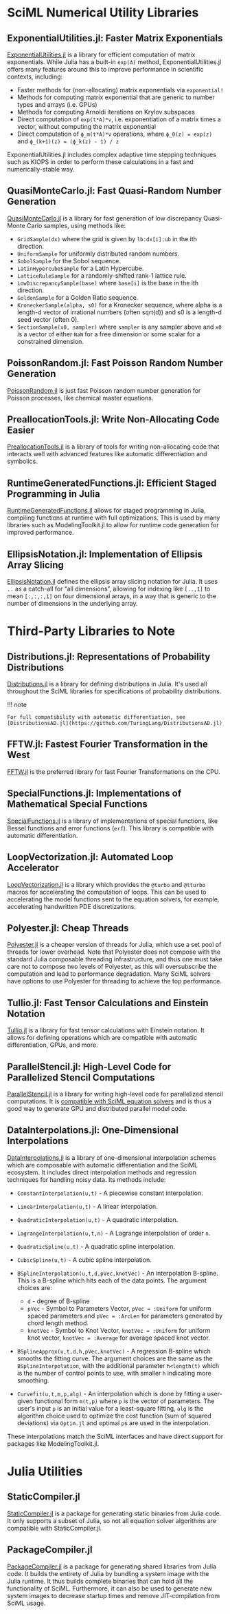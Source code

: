 # SciML Numerical Utility Libraries

## ExponentialUtilities.jl: Faster Matrix Exponentials

[ExponentialUtilities.jl](https://github.com/SciML/ExponentialUtilities.jl) is a library for efficient computation
of matrix exponentials. While Julia has a built-in `exp(A)` method, ExponentialUtilities.jl offers many features
around this to improve performance in scientific contexts, including:

  - Faster methods for (non-allocating) matrix exponentials via `exponential!`
  - Methods for computing matrix exponential that are generic to number types and arrays (i.e. GPUs)
  - Methods for computing Arnoldi iterations on Krylov subspaces
  - Direct computation of `exp(t*A)*v`, i.e. exponentiation of a matrix times a vector, without computing the matrix exponential
  - Direct computation of `ϕ_m(t*A)*v` operations, where `ϕ_0(z) = exp(z)` and `ϕ_(k+1)(z) = (ϕ_k(z) - 1) / z`

ExponentialUtilities.jl includes complex adaptive time stepping techniques such as KIOPS in order to perform these
calculations in a fast and numerically-stable way.

## QuasiMonteCarlo.jl: Fast Quasi-Random Number Generation

[QuasiMonteCarlo.jl](https://github.com/SciML/QuasiMonteCarlo.jl) is a library for fast generation of
low discrepancy Quasi-Monte Carlo samples, using methods like:

  - `GridSample(dx)` where the grid is given by `lb:dx[i]:ub` in the ith direction.
  - `UniformSample` for uniformly distributed random numbers.
  - `SobolSample` for the Sobol sequence.
  - `LatinHypercubeSample` for a Latin Hypercube.
  - `LatticeRuleSample` for a randomly-shifted rank-1 lattice rule.
  - `LowDiscrepancySample(base)` where `base[i]` is the base in the ith direction.
  - `GoldenSample` for a Golden Ratio sequence.
  - `KroneckerSample(alpha, s0)` for a Kronecker sequence, where alpha is a length-d vector of irrational numbers (often sqrt(d)) and s0 is a length-d seed vector (often 0).
  - `SectionSample(x0, sampler)` where `sampler` is any sampler above and `x0` is a vector of either `NaN` for a free dimension or some scalar for a constrained dimension.

## PoissonRandom.jl: Fast Poisson Random Number Generation

[PoissonRandom.jl](https://github.com/SciML/PoissonRandom.jl) is just fast Poisson random number generation
for Poisson processes, like chemical master equations.

## PreallocationTools.jl: Write Non-Allocating Code Easier

[PreallocationTools.jl](https://github.com/SciML/PreallocationTools.jl) is a library of tools for writing
non-allocating code that interacts well with advanced features like automatic differentiation and symbolics.

## RuntimeGeneratedFunctions.jl: Efficient Staged Programming in Julia

[RuntimeGeneratedFunctions.jl](https://github.com/SciML/RuntimeGeneratedFunctions.jl) allows for staged
programming in Julia, compiling functions at runtime with full optimizations. This is used by many libraries
such as ModelingToolkit.jl to allow for runtime code generation for improved performance.

## EllipsisNotation.jl: Implementation of Ellipsis Array Slicing

[EllipsisNotation.jl](https://github.com/SciML/EllipsisNotation.jl) defines the ellipsis
array slicing notation for Julia. It uses `..` as a catch-all for “all dimensions”, allowing for indexing
like `[..,1]` to mean `[:,:,:,1]` on four dimensional arrays, in a way that is generic to the number
of dimensions in the underlying array.

# Third-Party Libraries to Note

## Distributions.jl: Representations of Probability Distributions

[Distributions.jl](https://github.com/JuliaStats/Distributions.jl) is a library for defining distributions
in Julia. It's used all throughout the SciML libraries for specifications of probability distributions.

!!! note
    
    For full compatibility with automatic differentiation, see
    [DistributionsAD.jl](https://github.com/TuringLang/DistributionsAD.jl)

## FFTW.jl: Fastest Fourier Transformation in the West

[FFTW.jl](https://github.com/JuliaMath/FFTW.jl) is the preferred library for fast Fourier
Transformations on the CPU.

## SpecialFunctions.jl: Implementations of Mathematical Special Functions

[SpecialFunctions.jl](https://github.com/JuliaMath/SpecialFunctions.jl) is a library of
implementations of special functions, like Bessel functions and error functions (`erf`).
This library is compatible with automatic differentiation.

## LoopVectorization.jl: Automated Loop Accelerator

[LoopVectorization.jl](https://github.com/JuliaSIMD/LoopVectorization.jl) is a library which
provides the `@turbo` and `@tturbo` macros for accelerating the computation of loops. This
can be used to accelerating the model functions sent to the equation solvers, for example,
accelerating handwritten PDE discretizations.

## Polyester.jl: Cheap Threads

[Polyester.jl](https://github.com/JuliaSIMD/Polyester.jl) is a cheaper version of threads for
Julia, which use a set pool of threads for lower overhead. Note that Polyester does not
compose with the standard Julia composable threading infrastructure, and thus one must take
care not to compose two levels of Polyester, as this will oversubscribe the computation and
lead to performance degradation. Many SciML solvers have options to use Polyester for
threading to achieve the top performance.

## Tullio.jl: Fast Tensor Calculations and Einstein Notation

[Tullio.jl](https://github.com/mcabbott/Tullio.jl) is a library for fast tensor calculations
with Einstein notation. It allows for defining operations which are compatible with
automatic differentiation, GPUs, and more.

## ParallelStencil.jl: High-Level Code for Parallelized Stencil Computations

[ParallelStencil.jl](https://github.com/omlins/ParallelStencil.jl) is a library for writing
high-level code for parallelized stencil computations. It is
[compatible with SciML equation solvers](https://github.com/omlins/ParallelStencil.jl/issues/29)
and is thus a good way to generate GPU and distributed parallel model code.

## DataInterpolations.jl: One-Dimensional Interpolations

[DataInterpolations.jl](https://docs.sciml.ai/DataInterpolations/) is a library of one-dimensional interpolation
schemes which are composable with automatic differentiation and the SciML ecosystem. It includes direct interpolation
methods and regression techniques for handling noisy data. Its methods include:

  - `ConstantInterpolation(u,t)` - A piecewise constant interpolation.

  - `LinearInterpolation(u,t)` - A linear interpolation.
  - `QuadraticInterpolation(u,t)` - A quadratic interpolation.
  - `LagrangeInterpolation(u,t,n)` - A Lagrange interpolation of order `n`.
  - `QuadraticSpline(u,t)` - A quadratic spline interpolation.
  - `CubicSpline(u,t)` - A cubic spline interpolation.
  - `BSplineInterpolation(u,t,d,pVec,knotVec)` - An interpolation B-spline.
    This is a B-spline which hits each of the data points. The argument choices are:
    
      + `d` - degree of B-spline
      + `pVec` - Symbol to Parameters Vector, `pVec = :Uniform` for uniform spaced parameters and
        `pVec = :ArcLen` for parameters generated by chord length method.
      + `knotVec` - Symbol to Knot Vector, `knotVec = :Uniform` for uniform knot vector,
        `knotVec = :Average` for average spaced knot vector.
  - `BSplineApprox(u,t,d,h,pVec,knotVec)` - A regression B-spline which smooths the fitting curve.
    The argument choices are the same as the `BSplineInterpolation`, with the additional parameter
    `h<length(t)` which is the number of control points to use, with smaller `h` indicating more smoothing.
  - `Curvefit(u,t,m,p,alg)` - An interpolation which is done by fitting a user-given functional form
    `m(t,p)` where `p` is the vector of parameters. The user's input `p` is an initial value for a
    least-square fitting, `alg` is the algorithm choice used to optimize the cost function (sum of
    squared deviations) via `Optim.jl` and optimal `p`s are used in the interpolation.

These interpolations match the SciML interfaces and have direct support for packages like ModelingToolkit.jl.

# Julia Utilities

## StaticCompiler.jl

[StaticCompiler.jl](https://github.com/tshort/StaticCompiler.jl) is a package for generating static binaries
from Julia code. It only supports a subset of Julia, so not all equation solver algorithms are compatible
with StaticCompiler.jl.

## PackageCompiler.jl

[PackageCompiler.jl](https://github.com/JuliaLang/PackageCompiler.jl) is a package for generating shared
libraries from Julia code. It builds the entirety of Julia by bundling a system image with the Julia runtime.
It thus builds complete binaries that can hold all the functionality of SciML.
Furthermore, it can also be used to generate new system images
to decrease startup times and remove JIT-compilation from SciML usage.
